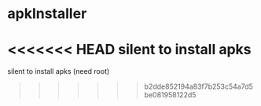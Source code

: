 # apkInstaller
<<<<<<< HEAD
silent to install apks
=======
silent to install apks (need root)
>>>>>>> b2dde852194a83f7b253c54a7d5be081958122d5
